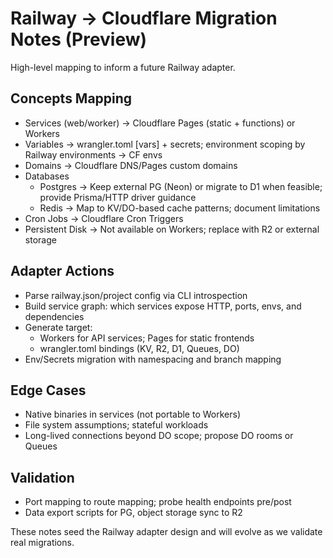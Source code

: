 # Railway → Cloudflare Migration Notes (Preview)

High-level mapping to inform a future Railway adapter.

## Concepts Mapping

- Services (web/worker) → Cloudflare Pages (static + functions) or Workers
- Variables → wrangler.toml [vars] + secrets; environment scoping by Railway environments → CF envs
- Domains → Cloudflare DNS/Pages custom domains
- Databases
  - Postgres → Keep external PG (Neon) or migrate to D1 when feasible; provide Prisma/HTTP driver guidance
  - Redis → Map to KV/DO-based cache patterns; document limitations
- Cron Jobs → Cloudflare Cron Triggers
- Persistent Disk → Not available on Workers; replace with R2 or external storage

## Adapter Actions

- Parse railway.json/project config via CLI introspection
- Build service graph: which services expose HTTP, ports, envs, and dependencies
- Generate target:
  - Workers for API services; Pages for static frontends
  - wrangler.toml bindings (KV, R2, D1, Queues, DO)
- Env/Secrets migration with namespacing and branch mapping

## Edge Cases

- Native binaries in services (not portable to Workers)
- File system assumptions; stateful workloads
- Long-lived connections beyond DO scope; propose DO rooms or Queues

## Validation

- Port mapping to route mapping; probe health endpoints pre/post
- Data export scripts for PG, object storage sync to R2

These notes seed the Railway adapter design and will evolve as we validate real migrations.
